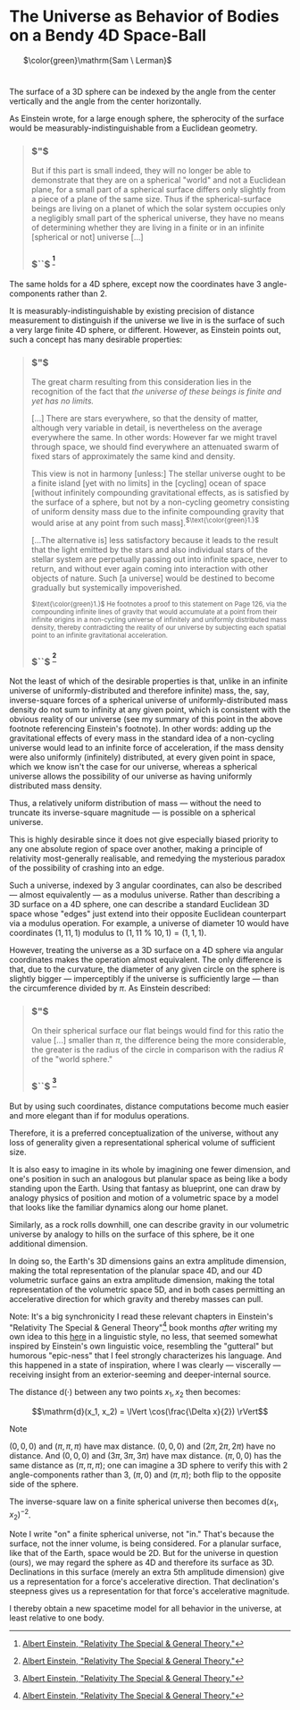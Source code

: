 # The Universe as Behavior of Bodies on a Bendy 4D Space-Ball

&ensp;&ensp;&ensp; $\color{green}\mathrm{Sam \ Lerman}$

#

The surface of a 3D sphere can be indexed by the angle from the center vertically and the angle from the center horizontally.

As Einstein wrote, for a large enough sphere, the spherocity of the surface would be measurably-indistinguishable from a Euclidean geometry.

> ### $"$
> But if this part is small indeed, they will no longer be able to demonstrate that they are on a spherical "world" and not a Euclidean plane, for a small part of a spherical surface differs only slightly from a piece of a plane of the same size. Thus if the spherical-surface beings are living on a planet of which the solar system occupies only a negligibly small part of the spherical universe, they have no means of determining whether they are living in a finite or in an infinite [spherical or not] universe [...]
> ### $``$ <sup>[^1]</sup>

The same holds for a 4D sphere, except now the coordinates have 3 angle-components rather than 2.

It is measurably-indistinguishable by existing precision of distance measurement to distinguish if the universe we live in is the surface of such a very large finite 4D sphere, or different. However, as Einstein points out, such a concept has many desirable properties:

> ### $"$
> The great charm resulting from this consideration lies in the recognition of the fact that *the universe of these beings is finite and yet has no limits.* 
>
> [...] There are stars everywhere, so that the density of matter, although very variable in detail, is nevertheless on the average everywhere the same. In other words: However far we might travel through space, we should find everywhere an attenuated swarm of fixed stars of approximately the same kind and density.
> 
> This view is not in harmony [unless:] The stellar universe ought to be a finite island [yet with no limits] in the [cycling] ocean of space [without infinitely compounding gravitational effects, as is satisfied by the surface of a sphere, but not by a non-cycling geometry consisting of uniform density mass due to the infinite compounding gravity that would arise at any point from such mass].<sup>$\text{\color{green}1.}$</sup>
>
> [...The alternative is] less satisfactory because it leads to the result that the light emitted by the stars and also individual stars of the stellar system are perpetually passing out into infinite space, never to return, and without ever again coming into interaction with other objects of nature. Such [a universe] would be destined to become gradually but systemically impoverished.
>
> <sub>$\text{\color{green}1.}$ He footnotes a proof to this statement on Page 126, via the compounding infinite lines of gravity that would accumulate at a point from their infinite origins in a non-cycling universe of infinitely and uniformly distributed mass density, thereby contradicting the reality of our universe by subjecting each spatial point to an infinite gravitational acceleration.</sub>
>
> ### $``$ <sup>[^1]</sup>

Not the least of which of the desirable properties is that, unlike in an infinite universe of uniformly-distributed and therefore infinite) mass, the, say, inverse-square forces of a spherical universe of uniformly-distributed mass density do not sum to infinity at any given point, which is consistent with the obvious reality of our universe (see my summary of this point in the above footnote referencing Einstein's footnote). In other words: adding up the gravitational effects of every mass in the standard idea of a non-cycling universe would lead to an infinite force of acceleration, if the mass density were also uniformly (infinitely) distributed, at every given point in space, which we know isn't the case for our universe, whereas a spherical universe allows the possibility of our universe as having uniformly distributed mass density.

Thus, a relatively uniform distribution of mass — without the need to truncate its inverse-square magnitude — is possible on a spherical universe.

This is highly desirable since it does not give especially biased priority to any one absolute region of space over another, making a principle of relativity most-generally realisable, and remedying the mysterious paradox of the possibility of crashing into an edge.

Such a universe, indexed by 3 angular coordinates, can also be described — almost equivalently — as a modulus universe. Rather than describing a 3D surface on a 4D sphere, one can describe a standard Euclidean 3D space whose "edges" just extend into their opposite Euclidean counterpart via a modulus operation. For example, a universe of diameter $10$ would have coordinates $(1, 11, 1)$ modulus to $(1, 11$ % $10, 1) = (1, 1, 1)$.

However, treating the universe as a 3D surface on a 4D sphere via angular coordinates makes the operation almost equivalent. The only difference is that, due to the curvature, the diameter of any given circle on the sphere is slightly bigger — imperceptibly if the universe is sufficiently large — than the circumference divided by $\pi$. As Einstein described:

> ### $"$
> On their spherical surface our flat beings would find for this ratio the value [...] smaller than $\pi$, the difference being the more considerable, the greater is the radius of the circle in comparison with the radius $R$ of the "world sphere."
> ### $``$ <sup>[^1]</sup>

But by using such coordinates, distance computations become much easier and more elegant than if for modulus operations.

Therefore, it is a preferred conceptualization of the universe, without any loss of generality given a representational spherical volume of sufficient size.

It is also easy to imagine in its whole by imagining one fewer dimension, and one's position in such an analogous but planular space as being like a body standing upon the Earth. Using that fantasy as blueprint, one can draw by analogy physics of position and motion of a volumetric space by a model that looks like the familiar dynamics along our home planet.

Similarly, as a rock rolls downhill, one can describe gravity in our volumetric universe by analogy to hills on the surface of this sphere, be it one additional dimension.

In doing so, the Earth's 3D dimensions gains an extra amplitude dimension, making the total representation of the planular space 4D, and our 4D volumetric surface gains an extra amplitude dimension, making the total representation of the volumetric space 5D, and in both cases permitting an accelerative direction for which gravity and thereby masses can pull.

Note: It's a big synchronicity I read these relevant chapters in Einstein's "Relativity The Special & General Theory"[^1] book months *after* writing my own idea to this [here](https://github.com/animal-tree/Writing-stuff-2/blob/main/Theories/Colossal-Misery.md) in a linguistic style, no less, that seemed somewhat inspired by Einstein's own linguistic voice, resembling the "gutteral" but humorous "epic-ness" that I feel strongly characterizes his language. And this happened in a state of inspiration, where I was clearly — viscerally — receiving insight from an exterior-seeming and deeper-internal source.

The distance $\mathrm{d}(\cdot)$ between any two points $x_1, x_2$ then becomes:

$$\mathrm{d}(x_1, x_2) = \lVert \cos(\frac{\Delta x}{2}) \rVert$$

> [!NOTE]
> $(0, 0, 0)$ and $(\pi, \pi, \pi)$ have max distance. $(0, 0, 0)$ and $(2\pi, 2\pi, 2\pi)$ have no distance. And $(0, 0, 0)$ and $(3\pi, 3\pi, 3\pi)$ have max distance. $(\pi, 0, 0)$ has the same distance as $(\pi, \pi, \pi)$; one can imagine a 3D sphere to verify this with 2 angle-components rather than 3, $(\pi, 0)$ and $(\pi, \pi)$; both flip to the opposite side of the sphere.

The inverse-square law on a finite spherical universe then becomes $\mathrm{d}(x_1, x_2)^{-2}$.

Note I write "on" a finite spherical universe, not "in." That's because the surface, not the inner volume, is being considered. For a planular surface, like that of the Earth, space would be 2D. But for the universe in question (ours), we may regard the sphere as 4D and therefore its surface as 3D. Declinations in this surface (merely an extra 5th amplitude dimension) give us a representation for a force's accelerative direction. That declination's steepness gives us a representation for that force's accelerative magnitude.

I thereby obtain a new spacetime model for all behavior in the universe, at least relative to one body.

[^1]: [Albert Einstein, "Relativity The Special & General Theory."](https://a.co/d/50TwgPd)
